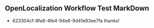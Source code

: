 ## OpenLocalization Workflow Test MarkDown
* 623304cf-8fa6-4fe4-94e8-9d41e93ee7fa thanks!

<!--HONumber=Jul16_HO2-->


